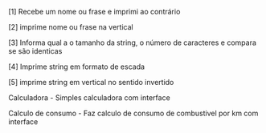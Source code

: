 [1] Recebe um nome ou frase e imprimi ao contrário

[2] imprime nome ou frase na vertical

[3] Informa qual a o tamanho da string, o número de caracteres e compara se são identicas

[4] Imprime string em formato de escada

[5] imprime string em vertical no sentido invertido

Calculadora - Simples calculadora com interface

Calculo de consumo - Faz calculo de consumo de combustivel por km com interface
